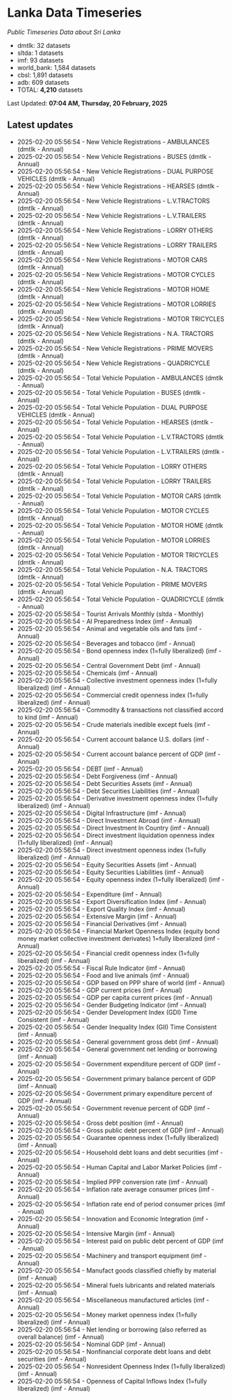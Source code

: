 # Lanka Data Timeseries
*Public Timeseries Data about Sri Lanka*

* dmtlk: 32 datasets
* sltda: 1 datasets
* imf: 93 datasets
* world_bank: 1,584 datasets
* cbsl: 1,891 datasets
* adb: 609 datasets
* TOTAL: **4,210** datasets

Last Updated: **07:04 AM, Thursday, 20 February, 2025**

## Latest updates

* 2025-02-20 05:56:54 - New Vehicle Registrations - AMBULANCES (dmtlk - Annual)
* 2025-02-20 05:56:54 - New Vehicle Registrations - BUSES (dmtlk - Annual)
* 2025-02-20 05:56:54 - New Vehicle Registrations - DUAL PURPOSE VEHICLES (dmtlk - Annual)
* 2025-02-20 05:56:54 - New Vehicle Registrations - HEARSES (dmtlk - Annual)
* 2025-02-20 05:56:54 - New Vehicle Registrations - L.V.TRACTORS (dmtlk - Annual)
* 2025-02-20 05:56:54 - New Vehicle Registrations - L.V.TRAILERS (dmtlk - Annual)
* 2025-02-20 05:56:54 - New Vehicle Registrations - LORRY OTHERS (dmtlk - Annual)
* 2025-02-20 05:56:54 - New Vehicle Registrations - LORRY TRAILERS (dmtlk - Annual)
* 2025-02-20 05:56:54 - New Vehicle Registrations - MOTOR CARS (dmtlk - Annual)
* 2025-02-20 05:56:54 - New Vehicle Registrations - MOTOR CYCLES (dmtlk - Annual)
* 2025-02-20 05:56:54 - New Vehicle Registrations - MOTOR HOME (dmtlk - Annual)
* 2025-02-20 05:56:54 - New Vehicle Registrations - MOTOR LORRIES (dmtlk - Annual)
* 2025-02-20 05:56:54 - New Vehicle Registrations - MOTOR TRICYCLES (dmtlk - Annual)
* 2025-02-20 05:56:54 - New Vehicle Registrations - N.A. TRACTORS (dmtlk - Annual)
* 2025-02-20 05:56:54 - New Vehicle Registrations - PRIME MOVERS (dmtlk - Annual)
* 2025-02-20 05:56:54 - New Vehicle Registrations - QUADRICYCLE (dmtlk - Annual)
* 2025-02-20 05:56:54 - Total Vehicle Population - AMBULANCES (dmtlk - Annual)
* 2025-02-20 05:56:54 - Total Vehicle Population - BUSES (dmtlk - Annual)
* 2025-02-20 05:56:54 - Total Vehicle Population - DUAL PURPOSE VEHICLES (dmtlk - Annual)
* 2025-02-20 05:56:54 - Total Vehicle Population - HEARSES (dmtlk - Annual)
* 2025-02-20 05:56:54 - Total Vehicle Population - L.V.TRACTORS (dmtlk - Annual)
* 2025-02-20 05:56:54 - Total Vehicle Population - L.V.TRAILERS (dmtlk - Annual)
* 2025-02-20 05:56:54 - Total Vehicle Population - LORRY OTHERS (dmtlk - Annual)
* 2025-02-20 05:56:54 - Total Vehicle Population - LORRY TRAILERS (dmtlk - Annual)
* 2025-02-20 05:56:54 - Total Vehicle Population - MOTOR CARS (dmtlk - Annual)
* 2025-02-20 05:56:54 - Total Vehicle Population - MOTOR CYCLES (dmtlk - Annual)
* 2025-02-20 05:56:54 - Total Vehicle Population - MOTOR HOME (dmtlk - Annual)
* 2025-02-20 05:56:54 - Total Vehicle Population - MOTOR LORRIES (dmtlk - Annual)
* 2025-02-20 05:56:54 - Total Vehicle Population - MOTOR TRICYCLES (dmtlk - Annual)
* 2025-02-20 05:56:54 - Total Vehicle Population - N.A. TRACTORS (dmtlk - Annual)
* 2025-02-20 05:56:54 - Total Vehicle Population - PRIME MOVERS (dmtlk - Annual)
* 2025-02-20 05:56:54 - Total Vehicle Population - QUADRICYCLE (dmtlk - Annual)
* 2025-02-20 05:56:54 - Tourist Arrivals Monthly (sltda - Monthly)
* 2025-02-20 05:56:54 - AI Preparedness Index (imf - Annual)
* 2025-02-20 05:56:54 - Animal and vegetable oils and fats (imf - Annual)
* 2025-02-20 05:56:54 - Beverages and tobacco (imf - Annual)
* 2025-02-20 05:56:54 - Bond openness index (1=fully liberalized) (imf - Annual)
* 2025-02-20 05:56:54 - Central Government Debt (imf - Annual)
* 2025-02-20 05:56:54 - Chemicals (imf - Annual)
* 2025-02-20 05:56:54 - Collective investment openness index (1=fully liberalized) (imf - Annual)
* 2025-02-20 05:56:54 - Commercial credit openness index (1=fully liberalized) (imf - Annual)
* 2025-02-20 05:56:54 - Commodity & transactions not classified accord to kind (imf - Annual)
* 2025-02-20 05:56:54 - Crude materials inedible except fuels (imf - Annual)
* 2025-02-20 05:56:54 - Current account balance U.S. dollars (imf - Annual)
* 2025-02-20 05:56:54 - Current account balance percent of GDP (imf - Annual)
* 2025-02-20 05:56:54 - DEBT (imf - Annual)
* 2025-02-20 05:56:54 - Debt Forgiveness (imf - Annual)
* 2025-02-20 05:56:54 - Debt Securities Assets (imf - Annual)
* 2025-02-20 05:56:54 - Debt Securities Liabilities (imf - Annual)
* 2025-02-20 05:56:54 - Derivative investment openness index (1=fully liberalized) (imf - Annual)
* 2025-02-20 05:56:54 - Digital Infrastructure (imf - Annual)
* 2025-02-20 05:56:54 - Direct Investment Abroad (imf - Annual)
* 2025-02-20 05:56:54 - Direct Investment In Country (imf - Annual)
* 2025-02-20 05:56:54 - Direct investment liquidation openness index (1=fully liberalized) (imf - Annual)
* 2025-02-20 05:56:54 - Direct investment openness index (1=fully liberalized) (imf - Annual)
* 2025-02-20 05:56:54 - Equity Securities Assets (imf - Annual)
* 2025-02-20 05:56:54 - Equity Securities Liabilities (imf - Annual)
* 2025-02-20 05:56:54 - Equity openness index (1=fully liberalized) (imf - Annual)
* 2025-02-20 05:56:54 - Expenditure (imf - Annual)
* 2025-02-20 05:56:54 - Export Diversification Index (imf - Annual)
* 2025-02-20 05:56:54 - Export Quality Index (imf - Annual)
* 2025-02-20 05:56:54 - Extensive Margin (imf - Annual)
* 2025-02-20 05:56:54 - Financial Derivatives (imf - Annual)
* 2025-02-20 05:56:54 - Financial Market Openness Index (equity bond money market collective investment derivates) 1=fully liberalized (imf - Annual)
* 2025-02-20 05:56:54 - Financial credit openness index (1=fully liberalized) (imf - Annual)
* 2025-02-20 05:56:54 - Fiscal Rule Indicator (imf - Annual)
* 2025-02-20 05:56:54 - Food and live animals (imf - Annual)
* 2025-02-20 05:56:54 - GDP based on PPP share of world (imf - Annual)
* 2025-02-20 05:56:54 - GDP current prices (imf - Annual)
* 2025-02-20 05:56:54 - GDP per capita current prices (imf - Annual)
* 2025-02-20 05:56:54 - Gender Budgeting Indicator (imf - Annual)
* 2025-02-20 05:56:54 - Gender Development Index (GDI) Time Consistent (imf - Annual)
* 2025-02-20 05:56:54 - Gender Inequality Index (GII) Time Consistent (imf - Annual)
* 2025-02-20 05:56:54 - General government gross debt (imf - Annual)
* 2025-02-20 05:56:54 - General government net lending or borrowing (imf - Annual)
* 2025-02-20 05:56:54 - Government expenditure percent of GDP (imf - Annual)
* 2025-02-20 05:56:54 - Government primary balance percent of GDP (imf - Annual)
* 2025-02-20 05:56:54 - Government primary expenditure percent of GDP (imf - Annual)
* 2025-02-20 05:56:54 - Government revenue percent of GDP (imf - Annual)
* 2025-02-20 05:56:54 - Gross debt position (imf - Annual)
* 2025-02-20 05:56:54 - Gross public debt percent of GDP (imf - Annual)
* 2025-02-20 05:56:54 - Guarantee openness index (1=fully liberalized) (imf - Annual)
* 2025-02-20 05:56:54 - Household debt loans and debt securities (imf - Annual)
* 2025-02-20 05:56:54 - Human Capital and Labor Market Policies (imf - Annual)
* 2025-02-20 05:56:54 - Implied PPP conversion rate (imf - Annual)
* 2025-02-20 05:56:54 - Inflation rate average consumer prices (imf - Annual)
* 2025-02-20 05:56:54 - Inflation rate end of period consumer prices (imf - Annual)
* 2025-02-20 05:56:54 - Innovation and Economic Integration (imf - Annual)
* 2025-02-20 05:56:54 - Intensive Margin (imf - Annual)
* 2025-02-20 05:56:54 - Interest paid on public debt percent of GDP (imf - Annual)
* 2025-02-20 05:56:54 - Machinery and transport equipment (imf - Annual)
* 2025-02-20 05:56:54 - Manufact goods classified chiefly by material (imf - Annual)
* 2025-02-20 05:56:54 - Mineral fuels lubricants and related materials (imf - Annual)
* 2025-02-20 05:56:54 - Miscellaneous manufactured articles (imf - Annual)
* 2025-02-20 05:56:54 - Money market openness index (1=fully liberalized) (imf - Annual)
* 2025-02-20 05:56:54 - Net lending or borrowing (also referred as overall balance) (imf - Annual)
* 2025-02-20 05:56:54 - Nominal GDP (imf - Annual)
* 2025-02-20 05:56:54 - Nonfinancial corporate debt loans and debt securities (imf - Annual)
* 2025-02-20 05:56:54 - Nonresident Openness Index (1=fully liberalized) (imf - Annual)
* 2025-02-20 05:56:54 - Openness of Capital Inflows Index (1=fully liberalized) (imf - Annual)